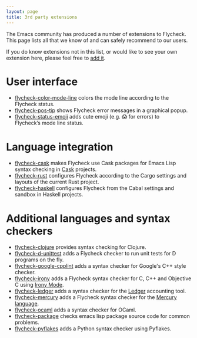 ```yaml
---
layout: page
title: 3rd party extensions
---
```


The Emacs community has produced a number of extensions to Flycheck.  This page
lists all that we know of and can safely recommend to our users.

If you do know extensions not in this list, or would like to see your own
extension here, please feel free to
[add it](https://github.com/flycheck/flycheck.github.io/edit/master/extensions.md).

User interface
==============

- [flycheck-color-mode-line](https://github.com/flycheck/flycheck-color-mode-line)
  colors the mode line according to the Flycheck status.
- [flycheck-pos-tip](https://github.com/flycheck/flycheck-pos-tip) shows
  Flycheck error messages in a graphical popup.
- [flycheck-status-emoji](https://github.com/liblit/flycheck-status-emoji)
  adds cute emoji (e.g. 😱 for errors) to Flycheck’s mode line status.

Language integration
====================

- [flycheck-cask](https://github.com/flycheck/flycheck-cask) makes Flycheck use
  Cask packages for Emacs Lisp syntax checking in
  [Cask](https://github.com/cask/cask) projects.
- [flycheck-rust](https://github.com/flycheck/flycheck-rust) configures Flycheck
  according to the Cargo settings and layouts of the current Rust project.
- [flycheck-haskell](https://github.com/flycheck/flycheck-haskell) configures
  Flycheck from the Cabal settings and sandbox in Haskell projects.

Additional languages and syntax checkers
========================================

- [flycheck-clojure](https://github.com/clojure-emacs/squiggly-clojure) provides
  syntax checking for Clojure.
- [flycheck-d-unittest](https://github.com/flycheck/flycheck-d-unittest) adds a
  Flycheck checker to run unit tests for D programs on the fly.
- [flycheck-google-cpplint](https://github.com/flycheck/flycheck-google-cpplint)
  adds a syntax checker for Google's C++ style checker.
- [flycheck-irony](https://github.com/Sarcasm/flycheck-irony) adds a Flycheck
  syntax checker for C, C++ and Objective C using
  [Irony Mode](https://github.com/Sarcasm/irony-mode).
- [flycheck-ledger](https://github.com/purcell/flycheck-ledger) adds a syntax
  checker for the [Ledger](http://ledger-cli.org/) accounting tool.
- [flycheck-mercury](https://github.com/flycheck/flycheck-mercury) adds a
  Flycheck syntax checker for the [Mercury language](http://mercurylang.org/).
- [flycheck-ocaml](https://github.com/flycheck/flycheck-ocaml) adds a syntax
  checker for OCaml.
- [flycheck-package](https://github.com/purcell/flycheck-package) checks
  emacs lisp package source code for common problems.
- [flycheck-pyflakes](https://github.com/Wilfred/flycheck-pyflakes) adds a
  Python syntax checker using Pyflakes.
